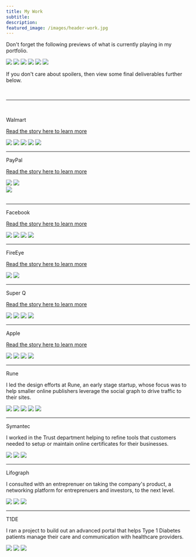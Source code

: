 ```yaml
---
title: My Work
subtitle: 
description: 
featured_image: /images/header-work.jpg
---
```


<p class="text-center">Don't forget the following previews of what is currently playing in my portfolio.</p>

<div class="gallery" data-columns="1">
	<a href="/project/walmart.html"><img src="/images/story-poster-walmart.png"></a>
	<a href="/project/vudu.html"><img src="/images/story-poster-vudu.png"></a>
	<a href="/project/paypal.html"><img src="/images/story-poster-paypal.png"></a>
	<a href="/project/facebook.html"><img src="/images/story-poster-facebook.png"></a>
	<a href="/project/fireeye.html"><img src="/images/story-poster-fireeye.png"></a>
	<a href="/project/apple.html"><img src="/images/story-poster-apple.png"></a>
</div>

<p class="text-center">If you don't care about spoilers, then view some final deliverables further below.</p><br/>

<hr /><br/>

<p class="text-center">Walmart</p>

<p class="text-center"><a href="/project/walmart.html">Read the story here to learn more</a></p>

<div class="gallery" data-columns="1">
	<img src="/images/story-walmart-14a.jpg">
	<img src="/images/story-walmart-14b.png">
	<img src="/images/story-walmart-14c.png">
	<img src="/images/story-walmart-14d.png">
	<img src="/images/story-walmart-14e.png">
</div>

<hr />

<p class="text-center">PayPal</p>

<p class="text-center"><a href="/project/paypal.html">Read the story here to learn more</a></p>

<div class="gallery" data-columns="2">
	<img src="/images/portfolio-paypal-1.png">
	<img src="/images/portfolio-paypal-2.png">
</div>
<div>
	<img src="/images/portfolio-paypal-3.png">
</div><br/>

<hr />

<p class="text-center">Facebook</p>

<p class="text-center"><a href="/project/facebook.html">Read the story here to learn more</a></p>

<div class="gallery" data-columns="1">
	<img src="/images/story-facebook-15a.png">
	<img src="/images/story-facebook-15b.png">
	<img src="/images/story-facebook-10a.png">
	<img src="/images/story-facebook-10b.png">
</div>

<hr />

<p class="text-center">FireEye</p>

<p class="text-center"><a href="/project/fireeye.html">Read the story here to learn more</a></p>

<div class="gallery" data-columns="1">
	<img src="/images/portfolio-fireeye-1.png">
	<img src="/images/portfolio-fireeye-2.png">
</div>

<hr />

<p class="text-center">Super Q</p>

<p class="text-center"><a href="/project/vudu.html">Read the story here to learn more</a></p>

<div class="gallery" data-columns="1">
	<img src="/images/portfolio-vudu-1.png">
	<img src="/images/portfolio-vudu-2.png">
	<img src="/images/portfolio-vudu-3.png">
	<img src="/images/portfolio-vudu-4.png">
</div>

<hr />

<p class="text-center">Apple </p>

<p class="text-center"><a href="/project/apple.html">Read the story here to learn more</a></p>

<div class="gallery" data-columns="1">
	<img src="/images/portfolio-apple-1.png">
	<img src="/images/portfolio-apple-2.png">
	<img src="/images/portfolio-apple-3.png">
	<img src="/images/portfolio-apple-4.png">
</div>

<hr />

<p class="text-center">Rune</p>

I led the design efforts at Rune, an early stage startup, whose focus was to help smaller online publishers leverage the social graph to drive traffic to their sites.

<div class="gallery" data-columns="1">
	<img src="/images/portfolio-rune-1.png">
	<img src="/images/portfolio-rune-2.png">
	<img src="/images/portfolio-rune-3.png">
	<img src="/images/portfolio-rune-4.png">
	<img src="/images/portfolio-rune-5.png">
</div>

<hr />

<p class="text-center">Symantec</p>

I worked in the Trust department helping to refine tools that customers needed to setup or maintain online certificates for their businesses.

<div class="gallery" data-columns="1">
	<img src="/images/portfolio-symantec-1.png">
	<img src="/images/portfolio-symantec-2.png">
	<img src="/images/portfolio-symantec-4.png">
</div>

<hr />

<p class="text-center">Lifograph</p>

I consulted with an entreprenuer on taking the company's product, a networking platform for entreprenuers and investors, to the next level.

<div class="gallery" data-columns="1">
	<img src="/images/portfolio-lifograph-1.png">
	<img src="/images/portfolio-lifograph-2.png">
	<img src="/images/portfolio-lifograph-3.png">
</div>

<hr />

<p class="text-center">T1DE</p>

I ran a project to build out an advanced portal that helps Type 1 Diabetes patients manage their care and communication with healthcare providers.

<div class="gallery" data-columns="1">
	<img src="/images/portfolio-t1de-1.png">
	<img src="/images/portfolio-t1de-2.png">
	<img src="/images/portfolio-t1de-3.png">	
</div>


